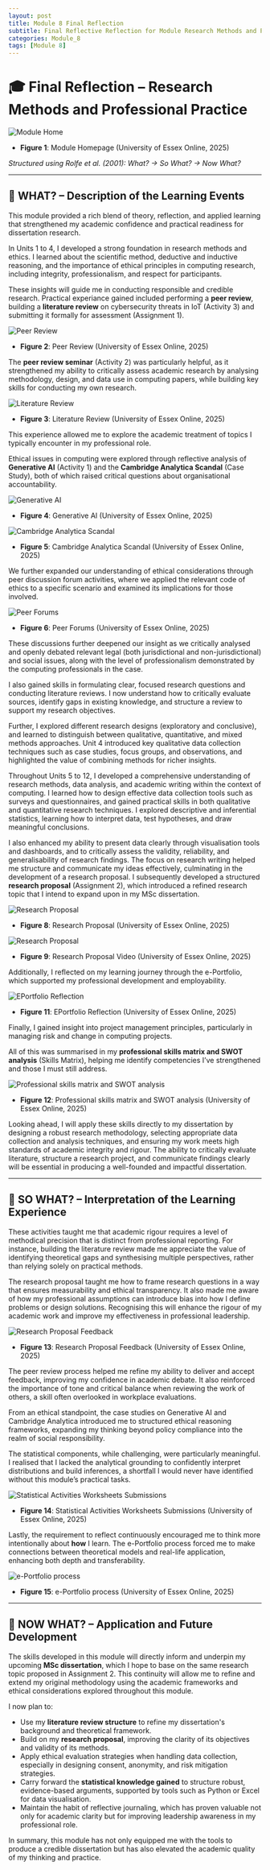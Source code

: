 ```yaml
---
layout: post
title: Module 8 Final Reflection
subtitle: Final Reflective Reflection for Module Research Methods and Professional Practice.
categories: Module_8
tags: [Module 8]
---
```


# 🎓 Final Reflection – Research Methods and Professional Practice

![Module Home](/Modules/8/img/33.png)

- **Figure 1**: Module Homepage (University of Essex Online, 2025)

*Structured using Rolfe et al. (2001): What? → So What? → Now What?*

---

## 🔹 WHAT? – Description of the Learning Events

This module provided a rich blend of theory, reflection, and applied learning that strengthened my academic confidence and practical readiness for dissertation research. 

In Units 1 to 4, I developed a strong foundation in research methods and ethics. I learned about the scientific method, deductive and inductive reasoning, and the importance of ethical principles in computing research, including integrity, professionalism, and respect for participants. 

These insights will guide me in conducting responsible and credible research. Practical experiance gained included performing a **peer review**, building a **literature review** on cybersecurity threats in IoT (Activity 3) and submitting it formally for assessment (Assignment 1).

![Peer Review](/Modules/8/img/34.png)

- **Figure 2**: Peer Review (University of Essex Online, 2025)

The **peer review seminar** (Activity 2) was particularly helpful, as it strengthened my ability to critically assess academic research by analysing methodology, design, and data use in computing papers, while building key skills for conducting my own research.

![Literature Review](/Modules/8/img/35.png)

- **Figure 3**: Literature Review (University of Essex Online, 2025)

 This experience allowed me to explore the academic treatment of topics I typically encounter in my professional role.

Ethical issues in computing were explored through reflective analysis of **Generative AI** (Activity 1) and the **Cambridge Analytica Scandal** (Case Study), both of which raised critical questions about organisational accountability. 

 
![Generative AI](/Modules/8/img/36.png)

- **Figure 4**: Generative AI (University of Essex Online, 2025)

![Cambridge Analytica Scandal](/Modules/8/img/37.png)

- **Figure 5**: Cambridge Analytica Scandal (University of Essex Online, 2025)


We further expanded our understanding of ethical considerations through peer discussion forum activities, where we applied the relevant code of ethics to a specific scenario and examined its implications for those involved. 

![Peer Forums](/Modules/8/img/38.png)

- **Figure 6**: Peer Forums (University of Essex Online, 2025)

These discussions further deepened our insight as we critically analysed and openly debated relevant legal (both jurisdictional and non-jurisdictional) and social issues, along with the level of professionalism demonstrated by the computing professionals in the case.


I also gained skills in formulating clear, focused research questions and conducting literature reviews. I now understand how to critically evaluate sources, identify gaps in existing knowledge, and structure a review to support my research objectives.

Further, I explored different research designs (exploratory and conclusive), and learned to distinguish between qualitative, quantitative, and mixed methods approaches. Unit 4 introduced key qualitative data collection techniques such as case studies, focus groups, and observations, and highlighted the value of combining methods for richer insights.

Throughout Units 5 to 12, I developed a comprehensive understanding of research methods, data analysis, and academic writing within the context of computing. I learned how to design effective data collection tools such as surveys and questionnaires, and gained practical skills in both qualitative and quantitative research techniques. I explored descriptive and inferential statistics, learning how to interpret data, test hypotheses, and draw meaningful conclusions.

I also enhanced my ability to present data clearly through visualisation tools and dashboards, and to critically assess the validity, reliability, and generalisability of research findings. The focus on research writing helped me structure and communicate my ideas effectively, culminating in the development of a research proposal. I subsequently developed a structured **research proposal** (Assignment 2), which introduced a refined research topic that I intend to expand upon in my MSc dissertation. 

![Research Proposal](/Modules/8/img/40.png)

- **Figure 8**: Research Proposal (University of Essex Online, 2025)

![Research Proposal](/Modules/8/img/41.png)

- **Figure 9**: Research Proposal Video (University of Essex Online, 2025)


Additionally, I reflected on my learning journey through the e-Portfolio, which supported my professional development and employability. 

![EPortfolio Reflection](/Modules/8/img/43.png)

- **Figure 11**: EPortfolio Reflection (University of Essex Online, 2025)

Finally, I gained insight into project management principles, particularly in managing risk and change in computing projects.

All of this was summarised in my **professional skills matrix and SWOT analysis** (Skills Matrix), helping me identify competencies I’ve strengthened and those I must still address.

![Professional skills matrix and SWOT analysis](/Modules/8/img/44.png)

- **Figure 12**: Professional skills matrix and SWOT analysis (University of Essex Online, 2025)

Looking ahead, I will apply these skills directly to my dissertation by designing a robust research methodology, selecting appropriate data collection and analysis techniques, and ensuring my work meets high standards of academic integrity and rigour. The ability to critically evaluate literature, structure a research project, and communicate findings clearly will be essential in producing a well-founded and impactful dissertation.

---

## 🔹 SO WHAT? – Interpretation of the Learning Experience

These activities taught me that academic rigour requires a level of methodical precision that is distinct from professional reporting. For instance, building the literature review made me appreciate the value of identifying theoretical gaps and synthesising multiple perspectives, rather than relying solely on practical methods.

The research proposal taught me how to frame research questions in a way that ensures measurability and ethical transparency. It also made me aware of how my professional assumptions can introduce bias into how I define problems or design solutions. Recognising this will enhance the rigour of my academic work and improve my effectiveness in professional leadership.

![Research Proposal Feedback](/Modules/8/img/42.png)

- **Figure 13**: Research Proposal Feedback (University of Essex Online, 2025)


The peer review process helped me refine my ability to deliver and accept feedback, improving my confidence in academic debate. It also reinforced the importance of tone and critical balance when reviewing the work of others, a skill often overlooked in workplace evaluations.

From an ethical standpoint, the case studies on Generative AI and Cambridge Analytica introduced me to structured ethical reasoning frameworks, expanding my thinking beyond policy compliance into the realm of social responsibility.

The statistical components, while challenging, were particularly meaningful. I realised that I lacked the analytical grounding to confidently interpret distributions and build inferences, a shortfall I would never have identified without this module’s practical tasks.

![Statistical Activities Worksheets Submissions](/Modules/8/img/45.png)

- **Figure 14**: Statistical Activities Worksheets Submissions (University of Essex Online, 2025)

Lastly, the requirement to reflect continuously encouraged me to think more intentionally about **how** I learn. The e-Portfolio process forced me to make connections between theoretical models and real-life application, enhancing both depth and transferability.

![e-Portfolio process](/Modules/8/img/46.png)

- **Figure 15**: e-Portfolio process (University of Essex Online, 2025)

---

## 🔹 NOW WHAT? – Application and Future Development

The skills developed in this module will directly inform and underpin my upcoming **MSc dissertation**, which I hope to base on the same research topic proposed in Assignment 2. This continuity will allow me to refine and extend my original methodology using the academic frameworks and ethical considerations explored throughout this module.

I now plan to:

- Use my **literature review structure** to refine my dissertation's background and theoretical framework.
- Build on my **research proposal**, improving the clarity of its objectives and validity of its methods.
- Apply ethical evaluation strategies when handling data collection, especially in designing consent, anonymity, and risk mitigation strategies.
- Carry forward the **statistical knowledge gained** to structure robust, evidence-based arguments, supported by tools such as Python or Excel for data visualisation.
- Maintain the habit of reflective journaling, which has proven valuable not only for academic clarity but for improving leadership awareness in my professional role.

In summary, this module has not only equipped me with the tools to produce a credible dissertation but has also elevated the academic quality of my thinking and practice.